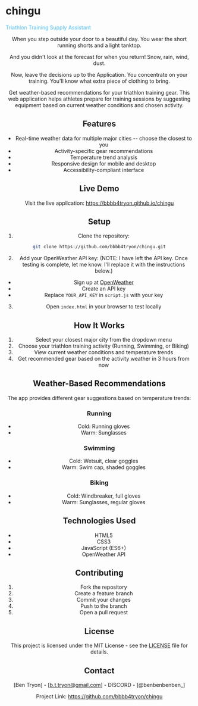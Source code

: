 # chingu
<!-- Title with app's light blue -->
<span style="color: #48c0ff">Triathlon Training Supply Assistant</span>
<div align="center">

When you step outside your door to a beautiful day. You wear the short running shorts and a light tanktop.

And you didn't look at the forecast for when you return! Snow, rain, wind, dust. 

Now, leave the decisions up to the Application. You concentrate on your training. You'll know what extra piece of clothing to bring.

Get weather-based recommendations for your triathlon training gear. This web application helps athletes prepare for training sessions by suggesting equipment based on current weather conditions and chosen activity.

## Features

- Real-time weather data for multiple major cities -- choose the closest to you
- Activity-specific gear recommendations
- Temperature trend analysis
- Responsive design for mobile and desktop
- Accessibility-compliant interface

## Live Demo

Visit the live application: https://bbbb4tryon.github.io/chingu

## Setup

1. Clone the repository:
```bash
git clone https://github.com/bbbb4tryon/chingu.git
```

2. Add your OpenWeather API key:
   (NOTE: I have left the API key. Once testing is complete, let me know. I'll replace it with the instructions below.)
- Sign up at [OpenWeather](https://openweathermap.org/api)
- Create an API key
- Replace `YOUR_API_KEY` in `script.js` with your key

3. Open `index.html` in your browser to test locally

## How It Works

1. Select your closest major city from the dropdown menu
2. Choose your triathlon training activity (Running, Swimming, or Biking)
3. View current weather conditions and temperature trends
4. Get recommended gear based on the activity weather in 3 hours from now

## Weather-Based Recommendations

The app provides different gear suggestions based on temperature trends:

### Running
- Cold: Running gloves
- Warm: Sunglasses

### Swimming
- Cold: Wetsuit, clear goggles
- Warm: Swim cap, shaded goggles

### Biking
- Cold: Windbreaker, full gloves
- Warm: Sunglasses, regular gloves

## Technologies Used

- HTML5
- CSS3
- JavaScript (ES6+)
- OpenWeather API

## Contributing

1. Fork the repository
2. Create a feature branch
3. Commit your changes
4. Push to the branch
5. Open a pull request

## License

This project is licensed under the MIT License - see the [LICENSE](LICENSE) file for details.

## Contact

[Ben Tryon] - [b.t.tryon@gmail.com] - DISCORD - [@benbenbenben_]

Project Link: https://github.com/bbbb4tryon/chingu
